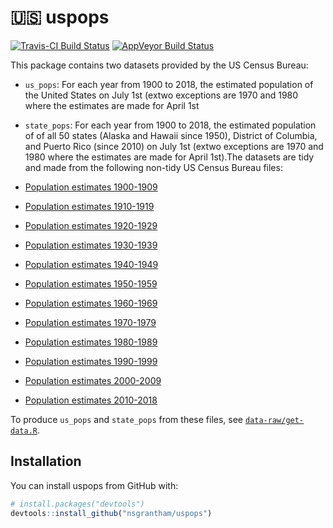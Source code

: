 # 🇺🇸 uspops

[![Travis-CI Build Status](https://travis-ci.org/nsgrantham/uspops.svg?branch=master)](https://travis-ci.org/nsgrantham/uspops)
[![AppVeyor Build Status](https://ci.appveyor.com/api/projects/status/github/nsgrantham/uspops?branch=master&svg=true)](https://ci.appveyor.com/project/nsgrantham/uspops)

This package contains two datasets provided by the US Census Bureau:

* `us_pops`: For each year from 1900 to 2018, the estimated population of 
  the United States on July 1st (extwo exceptions are 1970 and 1980 where the 
  estimates are made for April 1st

* `state_pops`: For each year from 1900 to 2018, the estimated population of
  of all 50 states (Alaska and Hawaii since 1950), District of Columbia, and 
  Puerto Rico (since 2010) on July 1st (extwo exceptions are 1970 and 1980 where
  the estimates are made for April 1st).The datasets are tidy and made from the following non-tidy US Census Bureau files:

* [Population estimates 1900-1909](https://www2.census.gov/programs-surveys/popest/tables/1980-1990/state/asrh/st0009ts.txt)

* [Population estimates 1910-1919](https://www2.census.gov/programs-surveys/popest/tables/1980-1990/state/asrh/st1019ts.txt)

* [Population estimates 1920-1929](https://www2.census.gov/programs-surveys/popest/tables/1980-1990/state/asrh/st2029ts.txt)

* [Population estimates 1930-1939](https://www2.census.gov/programs-surveys/popest/tables/1980-1990/state/asrh/st3039ts.txt)

* [Population estimates 1940-1949](https://www2.census.gov/programs-surveys/popest/tables/1980-1990/state/asrh/st4049ts.txt)

* [Population estimates 1950-1959](https://www2.census.gov/programs-surveys/popest/tables/1980-1990/state/asrh/st5060ts.txt)

* [Population estimates 1960-1969](https://www2.census.gov/programs-surveys/popest/tables/1980-1990/state/asrh/st6070ts.txt)

* [Population estimates 1970-1979](https://www2.census.gov/programs-surveys/popest/tables/1980-1990/state/asrh/st7080ts.txt)

* [Population estimates 1980-1989](https://www2.census.gov/programs-surveys/popest/tables/1980-1990/state/asrh/st8090ts.txt)

* [Population estimates 1990-1999](https://www2.census.gov/programs-surveys/popest/tables/1990-2000/intercensal/st-co/co-est2001-12-00.pdf)

* [Population estimates 2000-2009](https://www2.census.gov/programs-surveys/popest/datasets/2000-2009/national/totals/nst_est2009_alldata.csv)

* [Population estimates 2010-2018](https://www2.census.gov/programs-surveys/popest/datasets/2010-2018/national/totals/nst-est2018-alldata.csv)

To produce `us_pops` and `state_pops` from these files, see [`data-raw/get-data.R`](data-raw/get-data.R).

## Installation

You can install uspops from GitHub with:

```r
# install.packages("devtools")
devtools::install_github("nsgrantham/uspops")
```
